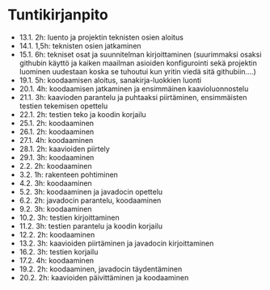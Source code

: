 # Tuntikirjanpito

- 13.1. 2h: luento ja projektin teknisten osien aloitus
- 14.1. 1,5h: teknisten osien jatkaminen
- 15.1. 6h: tekniset osat ja suunnitelman kirjoittaminen (suurimmaksi osaksi githubin käyttö ja kaiken maailman asioiden konfigurointi sekä projektin luominen uudestaan koska se tuhoutui kun yritin viedä sitä githubiin....)
- 19.1. 5h: koodaamisen aloitus, sanakirja-luokkien luonti
- 20.1. 4h: koodaamisen jatkaminen ja ensimmäinen kaavioluonnostelu
- 21.1. 3h: kaavioden parantelu ja puhtaaksi piirtäminen, ensimmäisten testien tekemisen opettelu
- 22.1. 2h: testien teko ja koodin korjailu
- 25.1. 2h: koodaaminen
- 26.1. 2h: koodaaminen
- 27.1. 4h: koodaaminen
- 28.1. 2h: kaavioiden piirtely
- 29.1. 3h: koodaaminen
- 2.2. 2h: koodaaminen
- 3.2. 1h: rakenteen pohtiminen
- 4.2. 3h: koodaaminen
- 5.2. 3h: koodaaminen ja javadocin opettelu
- 6.2. 2h: javadocin parantelu, koodaaminen
- 9.2. 3h: koodaaminen
- 10.2. 3h: testien kirjoittaminen
- 11.2. 3h: testien parantelu ja koodin korjailu
- 12.2. 2h: koodaaminen
- 13.2. 3h: kaavioiden piirtäminen ja javadocin kirjoittaminen
- 16.2. 3h: testien korjailu
- 17.2. 4h: koodaaminen
- 19.2. 2h: koodaaminen, javadocin täydentäminen
- 20.2. 2h: kaavioiden päivittäminen ja koodaaminen

